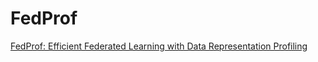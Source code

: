 # FedProf

[FedProf: Efficient Federated Learning with Data
Representation Profiling](https://arxiv.org/abs/2102.01733)